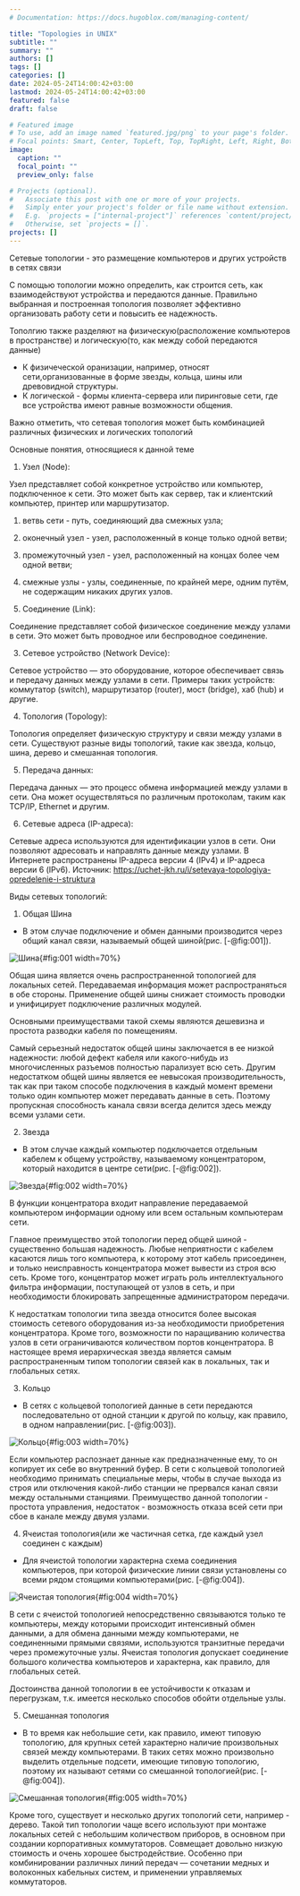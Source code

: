 ```yaml
---
# Documentation: https://docs.hugoblox.com/managing-content/

title: "Topologies in UNIX"
subtitle: ""
summary: ""
authors: []
tags: []
categories: []
date: 2024-05-24T14:00:42+03:00
lastmod: 2024-05-24T14:00:42+03:00
featured: false
draft: false

# Featured image
# To use, add an image named `featured.jpg/png` to your page's folder.
# Focal points: Smart, Center, TopLeft, Top, TopRight, Left, Right, BottomLeft, Bottom, BottomRight.
image:
  caption: ""
  focal_point: ""
  preview_only: false

# Projects (optional).
#   Associate this post with one or more of your projects.
#   Simply enter your project's folder or file name without extension.
#   E.g. `projects = ["internal-project"]` references `content/project/deep-learning/index.md`.
#   Otherwise, set `projects = []`.
projects: []
---
```

 Сетевые топологии -  это размещение компьютеров и других устройств в сетях связи

 С помощью топологии можно определить, как строится сеть, как взаимодействуют устройства и передаются данные. Правильно выбранная и построенная топология позволяет эффективно организовать работу сети и повысить ее надежность.

 Тополгию также разделяют на физическую(расположение компьютеров в пространстве) и логическую(то, как между собой передаются данные)
- К физичеческой оранизации, например, относят сети,организованные в форме звезды, кольца, шины или  древовидной структуры.
- К логической - формы клиента-сервера или пиринговые сети, где все устройства имеют равные возможности общения.

Важно отметить, что  сетевая топология может быть комбинацией различных физических и логических топологий


Основные понятия, относящиеся к данной теме

1. Узел (Node):

Узел представляет собой конкретное устройство или компьютер, подключенное к сети. Это может быть как сервер, так и клиентский компьютер, принтер или маршрутизатор.
   1. ветвь сети - путь, соединяющий два смежных узла;
   2. оконечный узел - узел, расположенный в конце только одной ветви;
   3. промежуточный узел - узел, расположенный на концах более чем одной ветви;
   4. смежные узлы - узлы, соединенные, по крайней мере, одним путём, не содержащим никаких других узлов.

2. Соединение (Link):

Соединение представляет собой физическое соединение между узлами в сети. Это может быть проводное или беспроводное соединение.

3. Сетевое устройство (Network Device):

Сетевое устройство — это оборудование, которое обеспечивает связь и передачу данных между узлами в сети. Примеры таких устройств: коммутатор (switch), маршрутизатор (router), мост (bridge), хаб (hub) и другие.

4. Топология (Topology):

Топология определяет физическую структуру и связи между узлами в сети. Существуют разные виды топологий, такие как звезда, кольцо, шина, дерево и смешанная топология.

5. Передача данных:

Передача данных — это процесс обмена информацией между узлами в сети. Она может осуществляться по различным протоколам, таким как TCP/IP, Ethernet и другим.

6. Сетевые адреса (IP-адреса):

Сетевые адреса используются для идентификации узлов в сети. Они позволяют адресовать и направлять данные между узлами. В Интернете распространены IP-адреса версии 4 (IPv4) и IP-адреса версии 6 (IPv6).
Источник: https://uchet-jkh.ru/i/setevaya-topologiya-opredelenie-i-struktura


Виды сетевых топологий:

1. Общая Шина
-  В этом случае подключение и обмен данными производится через общий канал связи, называемый общей шиной(рис. [-@fig:001]).

![Шина](image/1.png){#fig:001 width=70%}



 Общая шина является очень распространенной топологией для локальных сетей. Передаваемая информация может распространяться в обе стороны. Применение общей шины снижает стоимость проводки и унифицирует подключение различных модулей. 

 Основными преимуществами такой схемы являются дешевизна и простота разводки кабеля по помещениям. 

 Самый серьезный недостаток общей шины заключается в ее низкой надежности: любой дефект кабеля или какого-нибудь из многочисленных разъемов полностью парализует всю сеть. Другим недостатком общей шины является ее невысокая производительность, так как при таком способе подключения в каждый момент времени только один компьютер может передавать данные в сеть. Поэтому пропускная способность канала связи всегда делится здесь между всеми узлами сети.

2. Звезда
- В этом случае каждый компьютер подключается отдельным кабелем к общему устройству, называемому концентратором, который находится в центре сети(рис. [-@fig:002]).

![Звезда](image/2.png){#fig:002 width=70%}



 В функции концентратора входит направление передаваемой компьютером информации одному или всем остальным компьютерам сети. 

 Главное преимущество этой топологии перед общей шиной - существенно большая надежность. Любые неприятности с кабелем касаются лишь того компьютера, к которому этот кабель присоединен, и только неисправность концентратора может вывести из строя всю сеть. Кроме того, концентратор может играть роль интеллектуального фильтра информации, поступающей от узлов в сеть, и при необходимости блокировать запрещенные администратором передачи.

 К недостаткам топологии типа звезда относится более высокая стоимость сетевого оборудования из-за необходимости приобретения концентратора. Кроме того, возможности по наращиванию количества узлов в сети ограничиваются количеством портов концентратора. В настоящее время иерархическая звезда является самым распространенным типом топологии связей как в локальных, так и глобальных сетях.

3. Кольцо
- В сетях с кольцевой топологией данные в сети передаются последовательно от одной станции к другой по кольцу, как правило, в одном направлении(рис. [-@fig:003]).

![Кольцо](image/3.png){#fig:003 width=70%}



 Если компьютер распознает данные как предназначенные ему, то он копирует их себе во внутренний буфер. В сети с кольцевой топологией необходимо принимать специальные меры, чтобы в случае выхода из строя или отключения какой-либо станции не прервался канал связи между остальными станциями. Преимущество данной топологии - простота управления, недостаток - возможность отказа всей сети при сбое в канале между двумя узлами.

4. Ячеистая топология(или же частичная сетка, где каждый узел соединен с каждым)
- Для ячеистой топологии характерна схема соединения компьютеров, при которой физические линии связи установлены со всеми рядом стоящими компьютерами(рис. [-@fig:004]).

![Ячеистая топология](image/4.jpeg){#fig:004 width=70%}


 В сети с ячеистой топологией непосредственно связываются только те компьютеры, между которыми происходит интенсивный обмен данными, а для обмена данными между компьютерами, не соединенными прямыми связями, используются транзитные передачи через промежуточные узлы. Ячеистая топология допускает соединение большого количества компьютеров и характерна, как правило, для глобальных сетей. 
 
 Достоинства данной топологии в ее устойчивости к отказам и перегрузкам, т.к. имеется несколько способов обойти отдельные узлы.

5. Смешанная топология
-  В то время как небольшие сети, как правило, имеют типовую топологию, для крупных сетей характерно наличие произвольных связей между компьютерами. В таких сетях можно произвольно выделить отдельные подсети, имеющие типовую топологию, поэтому их называют сетями со смешанной топологией(рис. [-@fig:004]).

![Смешанная топология](image/5.gif){#fig:005 width=70%}

Кроме того, существует и несколько других топологий сети, например - дерево.
Такой тип топологии чаще всего используют при монтаже локальных сетей с небольшим количеством приборов, в основном при создании корпоративных коммутаторов. Совмещает довольно низкую стоимость и очень хорошее быстродействие. Особенно при комбинировании различных линий передач — сочетании медных и волоконных кабельных систем, и применении управляемых коммутаторов.


